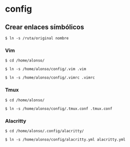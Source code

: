# config

## Crear enlaces símbólicos
```shell
$ ln -s /ruta/original nombre
```

### Vim
```shell
$ cd /home/alonso/
```

```shell
$ ln -s /home/alonso/config/.vim .vim
```

```shell
$ ln -s /home/alonso/config/.vimrc .vimrc
```

### Tmux
```shell
$ cd /home/alonso/
```

```shell
$ ln -s /home/alonso/config/.tmux.conf .tmux.conf
```

### Alacritty
```shell
$ cd /home/alonso/.config/alacritty/
```

```shell
$ ln -s /home/alonso/config/alacritty.yml alacritty.yml
```

